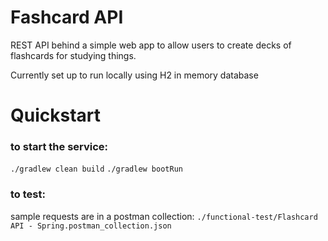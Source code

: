 # Fashcard API
REST API behind a simple web app to allow users to create decks of flashcards for studying things.

Currently set up to run locally using H2 in memory database

# Quickstart
### to start the service:
`./gradlew clean build`
`./gradlew bootRun`

### to test:
sample requests are in a postman collection: `./functional-test/Flashcard API - Spring.postman_collection.json`